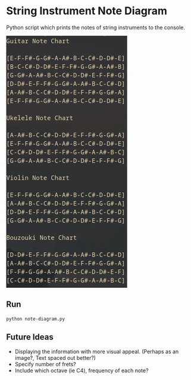 # String Instrument Note Diagram

Python script which prints the notes of string instruments to the console.

![Note Diagram Image](note-diagram.png)
## Run

```
python note-diagram.py
```

## Future Ideas

- Displaying the information with more visual appeal. (Perhaps as an image?, Text spaced out better?)
- Specify number of frets?
- Include which octave (ie C4), frequency of each note?
